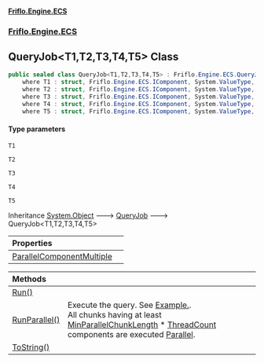 #### [Friflo.Engine.ECS](index.md 'index')
### [Friflo.Engine.ECS](Friflo.Engine.ECS.md 'Friflo.Engine.ECS')

## QueryJob<T1,T2,T3,T4,T5> Class

```csharp
public sealed class QueryJob<T1,T2,T3,T4,T5> : Friflo.Engine.ECS.QueryJob
    where T1 : struct, Friflo.Engine.ECS.IComponent, System.ValueType, System.ValueType
    where T2 : struct, Friflo.Engine.ECS.IComponent, System.ValueType, System.ValueType
    where T3 : struct, Friflo.Engine.ECS.IComponent, System.ValueType, System.ValueType
    where T4 : struct, Friflo.Engine.ECS.IComponent, System.ValueType, System.ValueType
    where T5 : struct, Friflo.Engine.ECS.IComponent, System.ValueType, System.ValueType
```
#### Type parameters

<a name='Friflo.Engine.ECS.QueryJob_T1,T2,T3,T4,T5_.T1'></a>

`T1`

<a name='Friflo.Engine.ECS.QueryJob_T1,T2,T3,T4,T5_.T2'></a>

`T2`

<a name='Friflo.Engine.ECS.QueryJob_T1,T2,T3,T4,T5_.T3'></a>

`T3`

<a name='Friflo.Engine.ECS.QueryJob_T1,T2,T3,T4,T5_.T4'></a>

`T4`

<a name='Friflo.Engine.ECS.QueryJob_T1,T2,T3,T4,T5_.T5'></a>

`T5`

Inheritance [System.Object](https://docs.microsoft.com/en-us/dotnet/api/System.Object 'System.Object') &#129106; [QueryJob](QueryJob.md 'Friflo.Engine.ECS.QueryJob') &#129106; QueryJob<T1,T2,T3,T4,T5>

| Properties | |
| :--- | :--- |
| [ParallelComponentMultiple](QueryJob_T1,T2,T3,T4,T5_.ParallelComponentMultiple.md 'Friflo.Engine.ECS.QueryJob<T1,T2,T3,T4,T5>.ParallelComponentMultiple') | |

| Methods | |
| :--- | :--- |
| [Run()](QueryJob_T1,T2,T3,T4,T5_.Run().md 'Friflo.Engine.ECS.QueryJob<T1,T2,T3,T4,T5>.Run()') | |
| [RunParallel()](QueryJob_T1,T2,T3,T4,T5_.RunParallel().md 'Friflo.Engine.ECS.QueryJob<T1,T2,T3,T4,T5>.RunParallel()') | Execute the query.             See <a href="https://github.com/friflo/Friflo.Json.Fliox/blob/main/Engine/README.md#parallel-query-job">Example.</a>.<br/>             All chunks having at least [MinParallelChunkLength](QueryJob.MinParallelChunkLength.md 'Friflo.Engine.ECS.QueryJob.MinParallelChunkLength') * [ThreadCount](ParallelJobRunner.ThreadCount.md 'Friflo.Engine.ECS.ParallelJobRunner.ThreadCount')             components are executed [Parallel](JobExecution.md#Friflo.Engine.ECS.JobExecution.Parallel 'Friflo.Engine.ECS.JobExecution.Parallel'). |
| [ToString()](QueryJob_T1,T2,T3,T4,T5_.ToString().md 'Friflo.Engine.ECS.QueryJob<T1,T2,T3,T4,T5>.ToString()') | |
